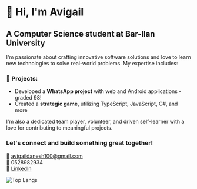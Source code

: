 # 👋 Hi, I'm Avigail 

## A Computer Science student at Bar-Ilan University

I'm passionate about crafting innovative software solutions and love to learn new technologies to solve real-world problems. My expertise includes:

### 📱 Projects:
- Developed a **WhatsApp project** with web and Android applications - graded 98!
- Created a **strategic game**, utilizing TypeScript, JavaScript, C#, and more  

I'm also a dedicated team player, volunteer, and driven self-learner with a love for contributing to meaningful projects.

### Let's connect and build something great together! 
📧 avigaildanesh100@gmail.com <br> 
📱 0528982934 <br>
🔗 [LinkedIn](https://www.linkedin.com/in/avigail-yitzhak/)

![Top Langs](https://github-readme-stats.vercel.app/api/top-langs/?username=avigaildanesh&layout=compact)


